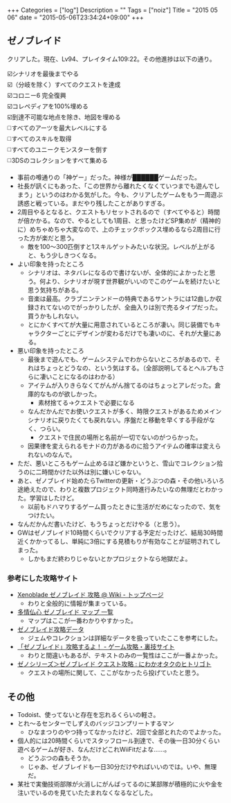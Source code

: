 +++
Categories = ["log"]
Description = ""
Tags = ["noiz"]
Title = "2015 05 06"
date = "2015-05-06T23:34:24+09:00"
+++

## ゼノブレイド
クリアした。現在、Lv94、プレイタイム109:22。その他進捗は以下の通り。

☑️シナリオを最後までやる  
☑️（分岐を除く）すべてのクエストを達成  
☑️コロニー6 完全復興  
☑️コレペディアを100%埋める  
☑️到達不可能な地点を除き、地図を埋める  
◻️すべてのアーツを最大レベルにする  
◻️すべてのスキルを取得  
◻️すべてのユニークモンスターを倒す  
◻️3DSのコレクションをすべて集める  

* 事前の噂通りの「神ゲー」だった。神様が██████ゲームだった。
* 社長が訊くにもあった、「この世界から離れたくなくていつまでも遊んでしまう」というのはわかる気がした。今も、クリアしたゲームをもう一周遊ぶ誘惑と戦っている。まだやり残したことがありすぎる。
* 2周目やるとなると、クエストもリセットされるので（すべてやると）時間が倍かかる。なので、やるとしても1周目、と思ったけどSP集めが（精神的に）めちゃめちゃ大変なので、上のチェックボックス埋めるなら2周目に行った方が楽だと思う。
	* 敵を100〜300匹倒すと1スキルゲットみたいな状況。レベルが上がると、もう少しきつくなる。
* よい印象を持ったところ
	* シナリオは、ネタバレになるので書けないが、全体的によかったと思う。何より、シナリオが現す世界観がいいのでこのゲームを続けたいと思う気持ちがある。
	* 音楽は最高。クラブニンテンドーの特典であるサントラには12曲しか収録されてないのでがっかりしたが、全曲入りは別で売るタイプだった。買うかもしれない。
	* とにかくすべてが大量に用意されているところが凄い。同じ装備でもキャラクターごとにデザインが変わるだけでも凄いのに、それが大量にある。
* 悪い印象を持ったところ
	* 最後まで遊んでも、ゲームシステムでわからないところがあるので、それはちょっとどうなの、という気はする。（全部説明してるとヘルプもさらに凄いことになるのはわかる）
	* アイテムが入りきらなくてがんがん捨てるのはちょっとアレだった。倉庫的なものが欲しかった。
		* 素材捨てる→クエストで必要になる
	* なんだかんだでお使いクエストが多く、時限クエストがあるためメインシナリオに戻りたくても戻れない。序盤だと移動を早くする手段がなく、つらい。
		* クエストで住民の場所と名前が一切でないのがつらかった。
	* 因果律を変えられるモナドの力があるのに拾うアイテムの確率は変えられないのなんで。
* ただ、悪いところもゲーム止めるほど嫌かというと、雪山でコレクション拾うのに二時間かけた以外は別に嫌いじゃない。
* あと、ゼノブレイド始めたらTwitterの更新・どうぶつの森・その他いろいろ途絶えたので、わりと複数プロジェクト同時進行みたいなの無理だとわかった。学習はしたけど。
	* 以前もドハマりするゲーム買ったときに生活がだめになったので、気をつけたい。
* なんだかんだ書いたけど、もうちょっとだけやる（と思う）。
* GWはゼノブレイド10時間くらいでクリアする予定だったけど、結局30時間近くかかってるし、単純に3倍にする見積もりが有効なことが証明されてしまった。
	* しかもまだ終わりじゃないとかプロジェクトなら地獄だよ。

### 参考にした攻略サイト
* [Xenoblade ゼノブレイド 攻略 @ Wiki - トップページ](http://www35.atwiki.jp/xenoblade/pages/1.html)
	* わりと全般的に情報が集まっている。
* [多情仏心 ゼノブレイド マップ 一覧](http://shiawasenokatati.blog.shinobi.jp/%E3%82%BC%E3%83%8E%E3%83%96%E3%83%AC%E3%82%A4%E3%83%89/%E3%82%BC%E3%83%8E%E3%83%96%E3%83%AC%E3%82%A4%E3%83%89%20%E3%83%9E%E3%83%83%E3%83%97%20%E4%B8%80%E8%A6%A7)
	* マップはここが一番わかりやすかった。
* [ゼノブレイド攻略データ](http://xenobladedata.web.fc2.com/)
	* ジェムやコレクションは詳細なデータを扱っていたここを参考にした。
* [「ゼノブレイド」攻略するよ！ - ゲーム攻略・裏技サイト](http://www.suruyo.net/xenoblade/)
	* わりと間違いもあるが、テキストのみの一覧性はここが一番よかった。
* [ゼノシリーズ＞ゼノブレイド クエスト攻略 : にわかオタクのヒトリゴト](http://niwakaotaku8.seesaa.net/category/24083486-1.html)
	* クエストの場所に関して、ここがなかったら投げていたと思う。

## その他
* Todoist、使ってないと存在を忘れるくらいの軽さ。
* とれ〜るセンターでしずえのバッジコンプリートするマン
	* ひなまつりのやつ持ってなかったけど、2回で全部とれたのでよかった。
* 個人的には20時間くらいでスタッフロール到達で、その後一日30分くらい遊べるゲームが好き、なんだけどこれWiiFitだよな……。
	* どうぶつの森もそうか。
	* じゃあ、ゼノブレイドも一日30分だけやればいいのでは。いや、無理だ。
* 某社で実働技術部隊が火消しにがんばってるのに某部隊が積極的に火や金を注いでいるのを見ていたたまれなくなるなどした。